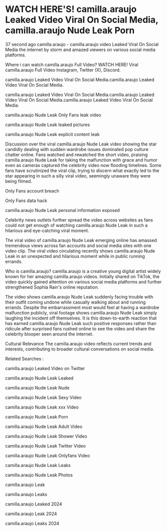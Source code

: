 # WATCH HERE'S! camilla.araujo Leaked Video Viral On Social Media, camilla.araujo Nude Leak Porn



37 second ago camilla.araujo - camilla.araujo video Leaked Viral On Social Media the internet by storm and amazed viewers on various social media platforms.

Where i can watch camilla.araujo Full Video? WATCH HERE! Viral camilla.araujo Full Video Instagram, Twitter (X), Discord.

camilla.araujo Leaked Video Viral On Social Media.camilla.araujo Leaked Video Viral On Social Media.

camilla.araujo Leaked Video Viral On Social Media.camilla.araujo Leaked Video Viral On Social Media.camilla.araujo Leaked Video Viral On Social Media.

camilla.araujo Nude Leak Only Fans leak video

camilla.araujo Nude Leak leaked pictures

camilla.araujo Nude Leak explicit content leak

Discussion over the viral camilla.araujo Nude Leak video showing the star candidly dealing with sudden wardrobe issues dominated pop culture chatter online. Fans watched and rewatched the short video, praising camilla.araujo Nude Leak for taking the malfunction with grace and humor even as cameras captured the celebrity video now flooding timelines. Some fans have scrutinized the viral clip, trying to discern what exactly led to the star appearing in such a silly viral video, seemingly unaware they were being filmed.

Only Fans account breach

Only Fans data hack

camilla.araujo Nude Leak personal information exposed

Celebrity news outlets further spread the video across websites as fans could not get enough of watching camilla.araujo Nude Leak in such a hilarious and eye-catching viral moment.

The viral video of camilla.araujo Nude Leak emerging online has amassed tremendous views across fan accounts and social media sites with one video clip. The viral video circulating recently shows camilla.araujo Nude Leak in an unexpected and hilarious moment while in public running errands.

Who is camilla.araujo? camilla.araujo is a creative young digital artist widely known for her amazing camilla.araujo videos. Initially shared on TikTok, the video quickly gained attention on various social media platforms and further strengthened Sophia Rain's online reputation.

The video shows camilla.araujo Nude Leak suddenly facing trouble with their outfit coming undone while casually walking about and running errands. Despite the embarrassment most would feel at having a wardrobe malfunction publicly, viral footage shows camilla.araujo Nude Leak simply laughing the incident off themselves. It is this down-to-earth reaction that has earned camilla.araujo Nude Leak such positive responses rather than ridicule after surprised fans rushed online to see the video and share the celebrity blooper seen around the internet.

Cultural Relevance The camilla.araujo video reflects current trends and interests, contributing to broader cultural conversations on social media.

Related Searches :

camilla.araujo Leaked Video on Twitter

camilla.araujo Nude Leak Leaked

camilla.araujo Nude Leak Nude

camilla.araujo Nude Leak Sexy Video

camilla.araujo Nude Leak xxx Video

camilla.araujo Nude Leak Porn

camilla.araujo Nude Leak Adult Video

camilla.araujo Nude Leak Shower Video

camilla.araujo Nude Leak Twitter Video

camilla.araujo Nude Leak Onlyfans Video

camilla.araujo Nude Leak Leaks

camilla.araujo Nude Leak Photos

camilla.araujo Leak

camilla.araujo Leaks

camilla.araujo Leaked 2024

camilla.araujo Leak 2024

camilla.araujo Leaks 2024
